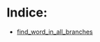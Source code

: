 # Indice:

- [find_word_in_all_branches](https://github.com/mesaglio/sometimes-utils/tree/main/find_word_in_repo)